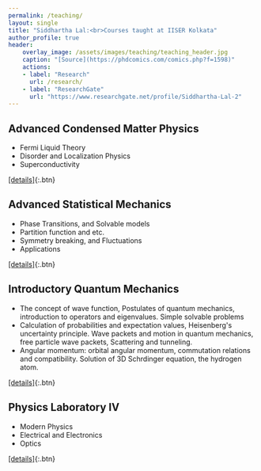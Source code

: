 ```yaml
---
permalink: /teaching/
layout: single
title: "Siddhartha Lal:<br>Courses taught at IISER Kolkata"
author_profile: true
header:
    overlay_image: /assets/images/teaching/teaching_header.jpg
    caption: "[Source](https://phdcomics.com/comics.php?f=1598)"
    actions:
    - label: "Research"
      url: /research/
    - label: "ResearchGate"
      url: "https://www.researchgate.net/profile/Siddhartha-Lal-2"
---
```


## Advanced Condensed Matter Physics 
- Fermi Liquid Theory
- Disorder and Localization Physics
- Superconductivity

[[details]](https://www.iiserkol.ac.in/teaching-plan/course/2022/Autumn/PH5103/){:.btn}

## Advanced Statistical Mechanics 
- Phase Transitions, and Solvable models
- Partition function and etc.
- Symmetry breaking, and Fluctuations
- Applications

[[details]](https://www.iiserkol.ac.in/teaching-plan/course/2022/Spring/PH4202/){:.btn}

## Introductory Quantum Mechanics 
- The concept of wave function, Postulates of quantum mechanics, introduction to operators and eigenvalues. Simple solvable problems
- Calculation of probabilities and expectation values, Heisenberg's uncertainty principle. Wave packets and motion in quantum mechanics, free particle wave packets, Scattering and tunneling.
- Angular momentum: orbital angular momentum, commutation relations and compatibility. Solution of 3D Schrdinger equation, the hydrogen atom.

[[details]](https://www.iiserkol.ac.in/teaching-plan/course/2023/Spring/PH2201/){:.btn}

## Physics Laboratory IV 
- Modern Physics
- Electrical and Electronics
- Optics

[[details]](https://www.iiserkol.ac.in/teaching-plan/course/2023/Spring/PH2203/){:.btn}
